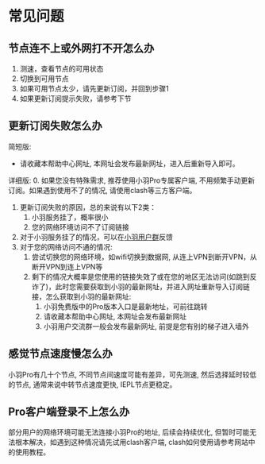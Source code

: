 # 常见问题
## 节点连不上或外网打不开怎么办
1. 测速，查看节点的可用状态
2. 切换到可用节点
3. 如果可用节点太少，请先更新订阅，并回到步骤1
4. 如果更新订阅提示失败，请参考下节

## 更新订阅失败怎么办
简短版:
* 请收藏本帮助中心网址, 本网址会发布最新网址，进入后重新导入即可。

详细版:
0. 如果您没有特殊需求, 推荐使用小羽Pro专属客户端, 不用频繁手动更新订阅。如果遇到使用不了的情况, 请使用clash等三方客户端。
1. 更新订阅失败的原因，总的来说有以下2类：
    1. 小羽服务挂了，概率很小
    2. 您的网络环境访问不了订阅链接
2. 对于小羽服务挂了的情况，可以在[小羽用户群](t.me/xiaoyuclub)反馈
3. 对于您的网络访问不通的情况:
    1. 尝试切换您的网络环境，如wifi切换到数据网, 从连上VPN到断开VPN，从断开VPN到连上VPN等
    2. 剩下的情况大概率是您使用的链接失效了或在您的地区无法访问(如跳到反诈了)，此时您需要获取到小羽的最新网址，并进入网址重新导入订阅链接，怎么获取到小羽的最新网址:
        1. 小羽免费版中的Pro版本入口是最新地址，可前往跳转
        2. 请收藏本帮助中心网址, 本网址会发布最新网址
        3. 小羽用户交流群一般会发布最新网址, 前提是您有别的梯子进入墙外


## 感觉节点速度慢怎么办
小羽Pro有几十个节点, 不同节点间速度可能有差异，可先测速, 然后选择延时较低的节点, 通常来说中转节点速度更快, IEPL节点更稳定。

## Pro客户端登录不上怎么办
部分用户的网络环境可能无法连接小羽Pro的地址, 后续会持续优化, 但暂时可能无法根本解决，如遇到这种情况请先试用clash客户端, clash如何使用请参考网站中的使用教程。
